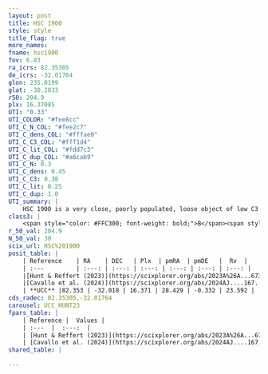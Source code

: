 ```yaml
---
layout: post
title: HSC 1900
style: style
title_flag: true
more_names: 
fname: hsc1900
fov: 6.83
ra_icrs: 82.35305
de_icrs: -32.01764
glon: 235.0199
glat: -30.2833
r50: 204.9
plx: 16.37085
UTI: "0.33"
UTI_COLOR: "#fee8cc"
UTI_C_N_COL: "#fee2c7"
UTI_C_dens_COL: "#fffae0"
UTI_C_C3_COL: "#fff1d4"
UTI_C_lit_COL: "#fdd7c3"
UTI_C_dup_COL: "#a6cab9"
UTI_C_N: 0.3
UTI_C_dens: 0.45
UTI_C_C3: 0.38
UTI_C_lit: 0.25
UTI_C_dup: 1.0
UTI_summary: |
    HSC 1900 is a very close, poorly populated, loose object of low C3 quality. It was recently reported in the literature.
class3: |
    <span style="color: #FFC300; font-weight: bold;">B</span><span style="color: red; font-weight: bold;">C</span>
r_50_val: 204.9
N_50_val: 30
scix_url: HSC%201900
posit_table: |
    | Reference    | RA    | DEC   | Plx  | pmRA  | pmDE   |  Rv  |
    | :---         | :---: | :---: | :---: | :---: | :---: | :---: |
    |[Hunt & Reffert (2023)](https://scixplorer.org/abs/2023A%26A...673A.114H) | 81.203 | -33.863 | 16.993 | 29.062 | -0.126 | 24.644 |
    |[Cavallo et al. (2024)](https://scixplorer.org/abs/2024AJ....167...12C) | 81.347 | -30.424 | 16.857 | -- | -- | -- |
    | **UCC** |82.353 | -32.018 | 16.371 | 28.429 | -0.332 | 23.592 | 
cds_radec: 82.35305,-32.01764
carousel: UCC_HUNT23
fpars_table: |
    | Reference |  Values |
    | :---  |  :---:  |
    | [Hunt & Reffert (2023)](https://scixplorer.org/abs/2023A%26A...673A.114H) | `AV50=0.095, diffAV50=0.52, MOD50=3.822, logAge50=7.426` |
    | [Cavallo et al. (2024)](https://scixplorer.org/abs/2024AJ....167...12C) | `AV50=0.47, dMod50=3.9, logAge50=7.67, [Fe/H]50=0.19` |
shared_table: |
    
---
```

